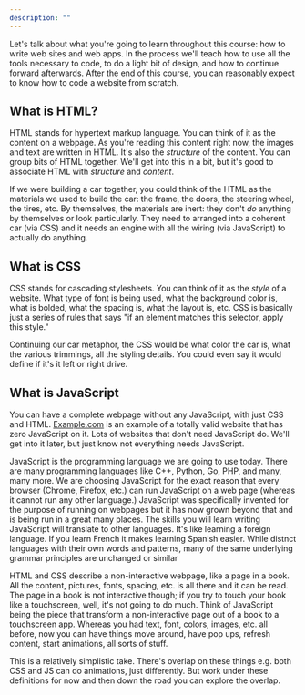 ```yaml
---
description: ""
---
```


Let's talk about what you're going to learn throughout this course: how to write web sites and web apps. In the process we'll teach how to use all the tools necessary to code, to do a light bit of design, and how to continue forward afterwards. After the end of this course, you can reasonably expect to know how to code a website from scratch.

## What is HTML?

HTML stands for hypertext markup language. You can think of it as the content on a webpage. As you're reading this content right now, the images and text are written in HTML. It's also the _structure_ of the content. You can group bits of HTML together. We'll get into this in a bit, but it's good to associate HTML with _structure_ and _content_.

If we were building a car together, you could think of the HTML as the materials we used to build the car: the frame, the doors, the steering wheel, the tires, etc. By themselves, the materials are inert: they don't _do_ anything by themselves or look particularly. They need to arranged into a coherent car (via CSS) and it needs an engine with all the wiring (via JavaScript) to actually do anything.

## What is CSS

CSS stands for cascading stylesheets. You can think of it as the _style_ of a website. What type of font is being used, what the background color is, what is bolded, what the spacing is, what the layout is, etc. CSS is basically just a series of rules that says "if an element matches this selector, apply this style."

Continuing our car metaphor, the CSS would be what color the car is, what the various trimmings, all the styling details. You could even say it would define if it's it left or right drive.

## What is JavaScript

You can have a complete webpage without any JavaScript, with just CSS and HTML. [Example.com][example] is an example of a totally valid website that has zero JavaScript on it. Lots of websites that don't need JavaScript do. We'll get into it later, but just know not everything needs JavaScript.

JavaScript is the programming language we are going to use today. There are many programming languages like C++, Python, Go, PHP, and many, many more. We are choosing JavaScript for the exact reason that every browser (Chrome, Firefox, etc.) can run JavaScript on a web page (whereas it cannot run any other language.) JavaScript was specifically invented for the purpose of running on webpages but it has now grown beyond that and is being run in a great many places. The skills you will learn writing JavaScript will translate to other languages. It's like learning a foreign language. If you learn French it makes learning Spanish easier. While distnct languages with their own words and patterns, many of the same underlying grammar principles are unchanged or similar

HTML and CSS describe a non-interactive webpage, like a page in a book. All the content, pictures, fonts, spacing, etc. is all there and it can be read. The page in a book is not interactive though; if you try to touch your book like a touchscreen, well, it's not going to do much. Think of JavaScript being the piece that transform a non-interactive page out of a book to a touchscreen app. Whereas you had text, font, colors, images, etc. all before, now you can have things move around, have pop ups, refresh content, start animations, all sorts of stuff.

This is a relatively simplistic take. There's overlap on these things e.g. both CSS and JS can do animations, just differently. But work under these definitions for now and then down the road you can explore the overlap.

[fem]: https://frontendmasters.com/learn/beginner/
[example]: http://example.com
